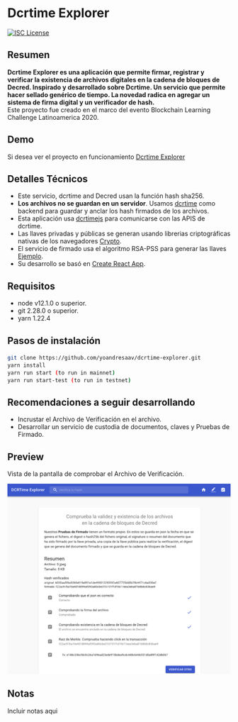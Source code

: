Dcrtime Explorer
==========

[![ISC License](https://img.shields.io/badge/license-ISC-blue.svg)](http://copyfree.org)

## Resumen
**Dcrtime Explorer es una aplicación que permite firmar, registrar y verificar la existencia de archivos digitales en la cadena de bloques de Decred. Inspirado y desarrollado sobre Dcrtime. Un servicio que permite hacer sellado genérico de tiempo. La novedad radica en agregar un sistema de firma digital y un verificador de hash.**  
Este proyecto fue creado en el marco del evento Blockchain Learning Challenge Latinoamerica 2020.

## Demo

Si desea ver el proyecto en funcionamiento [Dcrtime Explorer](https://dcrtime-explorer.herokuapp.com/) 

## Detalles Técnicos

- Este servicio, dcrtime and Decred usan la función hash sha256.
- **Los archivos no se guardan en un servidor**. Usamos 
[dcrtime](https://github.com/decred/dcrtime) como backend para guardar y anclar los hash firmados de los archivos.
- Esta aplicación usa [dcrtimejs](https://github.com/tiagoalvesdulce/dcrtimejs) para comunicarse con las APIS de dcrtime.
- Las llaves privadas y públicas se generan usando librerias  criptográficas nativas de los navegadores [Crypto](https://developer.mozilla.org/es/docs/Web/API/Crypto).
- El servicio de firmado usa el algoritmo RSA-PSS para generar las llaves [Ejemplo](https://github.com/diafygi/webcrypto-examples#rsa-pss).
- Su desarrollo se basó en [Create React App](https://github.com/facebook/create-react-app).

## Requisitos

- node v12.1.0 o superior.
- git 2.28.0 o superior.
- yarn 1.22.4
## Pasos de instalación
```bash
git clone https://github.com/yoandresaav/dcrtime-explorer.git
yarn install
yarn run start (to run in mainnet)
yarn run start-test (to run in testnet)
```
## Recomendaciones a seguir desarrollando

- Incrustar el Archivo de Verificación en el archivo.
- Desarrollar un servicio de custodia de documentos, claves y Pruebas de Firmado.

## Preview

Vista de la pantalla de comprobar el Archivo de Verificación.

![](/preview.png)

## Notas

Incluir notas aqui